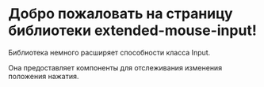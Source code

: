 # Добро пожаловать на страницу библиотеки extended-mouse-input!

Библиотека немного расширяет способности класса Input.

Она предоставляет компоненты для отслеживания изменения положения нажатия.
